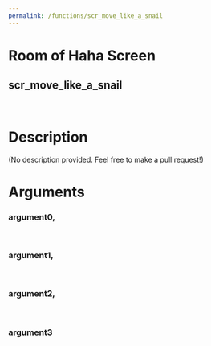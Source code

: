 ```yaml
---
permalink: /functions/scr_move_like_a_snail
---
```

# Room of Haha Screen  
## scr_move_like_a_snail  
&nbsp;  
# Description  
(No description provided. Feel free to make a pull request!) 
&nbsp;  
# Arguments
### argument0, 

&nbsp;  
### argument1, 

&nbsp;  
### argument2, 

&nbsp;  
### argument3

&nbsp;  


